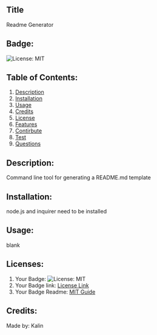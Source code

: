 
  ## Title
  Readme Generator
  ## Badge:
   ![License: MIT](https://img.shields.io/badge/License-MIT-blue.svg)

   ## Table of Contents:
  1. [Description](#description)
  2. [Installation](#installation)
  3. [Usage](#usage)
  4. [Credits](#credits)
  5. [License](#license)
  6. [Features](#features)
  7. [Contirbute](#contribute)
  8. [Test](#test)
  9. [Questions](#questions)
  ## Description:
  Command line tool for generating a README.md template
  ## Installation:
  node.js and inquirer need to be installed
  ## Usage:
  blank
  ## Licenses:
1. Your Badge: ![License: MIT](https://img.shields.io/badge/License-MIT-blue.svg)
2. Your Badge link: <a href = "https://opensource.org/licenses/MIT">License Link</a>
3. Your Badge Readme: <a href = "https://gist.github.com/ckib16/8732561535ed766cd6b8">MIT Guide</a>

  ## Credits:
  Made by: Kalin
  

